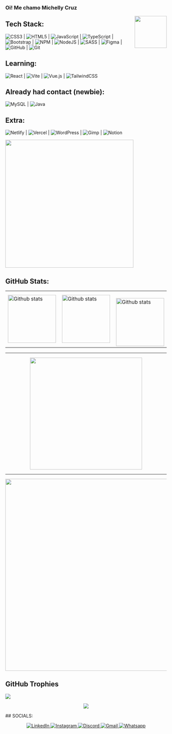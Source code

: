 ### Oi! Me chamo Michelly Cruz


<img src="https://64.media.tumblr.com/2bcd5f1584814fb90fb001cf5519a27f/tumblr_oqqshj6MUC1vjxr9zo1_500.gif" min-width="100px" max-width="100px" width="100px" align="right">

## Tech Stack:
![CSS3](https://img.shields.io/badge/css3-%231572B6.svg?style=for-the-badge&logo=css3&logoColor=white) | ![HTML5](https://img.shields.io/badge/html5-%23E34F26.svg?style=for-the-badge&logo=html5&logoColor=white) | ![JavaScript](https://img.shields.io/badge/javascript-%23323330.svg?style=for-the-badge&logo=javascript&logoColor=%23F7DF1E) | ![TypeScript](https://img.shields.io/badge/typescript-%23007ACC.svg?style=for-the-badge&logo=typescript&logoColor=white) | ![Bootstrap](https://img.shields.io/badge/bootstrap-%238511FA.svg?style=for-the-badge&logo=bootstrap&logoColor=white) | ![NPM](https://img.shields.io/badge/NPM-%23CB3837.svg?style=for-the-badge&logo=npm&logoColor=white) | ![NodeJS](https://img.shields.io/badge/node.js-6DA55F?style=for-the-badge&logo=node.js&logoColor=white) | ![SASS](https://img.shields.io/badge/SASS-hotpink.svg?style=for-the-badge&logo=SASS&logoColor=white) | ![Figma](https://img.shields.io/badge/figma-%23F24E1E.svg?style=for-the-badge&logo=figma&logoColor=white) | ![GitHub](https://img.shields.io/badge/github-%23121011.svg?style=for-the-badge&logo=github&logoColor=white) | ![Git](https://img.shields.io/badge/git-%23F05033.svg?style=for-the-badge&logo=git&logoColor=white)

## Learning:
 ![React](https://img.shields.io/badge/react-%2320232a.svg?style=for-the-badge&logo=react&logoColor=%2361DAFB) | ![Vite](https://img.shields.io/badge/vite-%23646CFF.svg?style=for-the-badge&logo=vite&logoColor=white) | ![Vue.js](https://img.shields.io/badge/vue.js-%2335495e.svg?style=for-the-badge&logo=vuedotjs&logoColor=%234FC08D) | ![TailwindCSS](https://img.shields.io/badge/tailwindcss-%2338B2AC.svg?style=for-the-badge&logo=tailwind-css&logoColor=white)

 ## Already had contact (newbie):
![MySQL](https://img.shields.io/badge/mysql-4479A1.svg?style=for-the-badge&logo=mysql&logoColor=white) | ![Java](https://img.shields.io/badge/java-%23ED8B00.svg?style=for-the-badge&logo=openjdk&logoColor=white)

## Extra:
![Netlify](https://img.shields.io/badge/netlify-%23000000.svg?style=for-the-badge&logo=netlify&logoColor=#00C7B7) | ![Vercel](https://img.shields.io/badge/vercel-%23000000.svg?style=for-the-badge&logo=vercel&logoColor=white) | ![WordPress](https://img.shields.io/badge/WordPress-%23117AC9.svg?style=for-the-badge&logo=WordPress&logoColor=white) | ![Gimp](https://img.shields.io/badge/Gimp-657D8B?style=for-the-badge&logo=gimp&logoColor=FFFFFF) | ![Notion](https://img.shields.io/badge/Notion-%23000000.svg?style=for-the-badge&logo=notion&logoColor=white) 


<img src="https://i.imgur.com/1xnCmCz.gif" max-width="400px" width="400px">

  ## GitHub Stats:
  
<table>
  <tr>
    <td>
      <img
        align="left"
        src="https://github-readme-stats.vercel.app/api?username=michellycruz&theme=radical&hide_border=true&include_all_commits=true&count_private=true"
        alt="Github stats" height="150px"
      />
    </td>
    <td>
      <img
        align="left"
        src="https://github-readme-streak-stats.herokuapp.com/?user=michellycruz&theme=radical&hide_border=true"
        alt="Github stats" height="150px"
      />
    </td>
    <td>
      <br />
      <img
        align="left"
        src="https://github-readme-stats.vercel.app/api/top-langs/?username=michellycruz&theme=radical&hide_border=true&include_all_commits=true&count_private=true&layout=compact"
        alt="Github stats" height="150px"
      />
    </td>
  </tr>
</table>

<hr>

<div width="100%" display="flex" align="center">
  <img src='https://www.cometafiber.com.br/assets/img/hero-img.gif' width='350' align="center"> 
</div>

<hr>

<!--## Projects:
  <div border='1px solid black' width='160px' padding='10px'>
    <h3>TIC TAC TOE</h3>
    <a href="https://michellycruz.github.io/javascript-onebitcode/projetos/17_tic_tac_toe/">ver projeto -> &#128187</a>
    <p>| HTML | CSS | JAVASCRIPT |<a href="https://github.com/michellycruz/javascript-onebitcode/tree/main/projetos/17_tic_tac_toe"> código</a></p>
  </div>
  <hr>
  <div border='1px solid black' width='160px' padding='10px'>
    <h3>CALCULADORA</h3>
    <a href="https://michellycruz.github.io/javascript-onebitcode/projetos/calculadora/index.html">ver projeto -> &#128187</a>
    <p>| HTML | CSS | JAVASCRIPT |<a href="https://github.com/michellycruz/javascript-onebitcode/tree/main/projetos/calculadora"> código</a></p>
  </div>
  <hr>
  <div border='1px solid black' width='160px' padding='10px'>
    <h3>SITE PRAIA E MONTANHA</h3>
    <a href="https://michellycruz.github.io/Java_descomplica/projeto_praia_montanha/index.html">ver projeto -> &#128187</a>
    <p>| HTML | CSS | JAVASCRIPT |<a href="https://github.com/michellycruz/Java_descomplica/tree/main/projeto_praia_montanha"> código</a></p>

  </div>
  <hr>
  <div border='1px solid black' width='160px' padding='10px'>
    <h3>JOGO DA MEMORIA</h3>
    <a href="https://michellycruz.github.io/jogos-e-projetos/jogo_da_memoria/index.html">ver projeto -> &#128187</a>
    <p>| HTML | CSS | JAVASCRIPT |<a href="https://github.com/michellycruz/jogo_da_memoria"> código</a></p>
    
  </div>
  <hr>
  <div border='1px solid black' width='160px' padding='10px'>
    <h3>PETLIFE</h3>
    <a href="https://michellycruz.github.io/jogos-e-projetos/petlife/index.html">ver projeto -> &#128187</a>
    <p>| HTML | CSS | JAVASCRIPT |<a href="https://github.com/michellycruz/petlife"> código</a></p>
  </div>
  <hr>
  <div border='1px solid black' width='160px' padding='10px'>
    <h3>CARRINHO DE COMPRAS</h3>
    <a href="">ver projeto -> &#128187</a>
    <p>| HTML | CSS | REACT JS | <a href=""> código</a></p>
  </div>
  <hr>
  <div border='1px solid black' width='160px' padding='10px'>
    <h3>PIANO</h3>
    <a href="https://michellycruz.github.io/piano/index.html">ver projeto -> &#128187</a>
    <p>| HTML | CSS | JAVASCRIPT |<a href="https://github.com/michellycruz/piano"> código</a></p>
  </div>
  <hr>
  <div border='1px solid black' width='160px' padding='10px'>
    <h3>ONEBITSPORTS</h3>
    <a href="https://michellycruz.github.io/css-moderno-onebitcode/aulas_css/19_exercicio_final_flexbox_grid/">ver projeto -> &#128187</a>
    <p>| HTML | CSS | JAVASCRIPT |<a href="https://github.com/michellycruz/css-moderno-onebitcode/tree/main/aulas_css/19_exercicio_final_flexbox_grid"> código</a></p>
  </div>
      <hr>
<div width='100%' display='flex' flex-direction='row'>
  <div border='1px solid black' width='160px' padding='10px' cursor='pointer'>
    <h3>CORDEL MODERNO</h3>
    <a href="https://michellycruz.github.io/projeto-cordel/">ver projeto -> &#128187</a>
    <p>| HTML | CSS | <a href="https://github.com/michellycruz/projeto-cordel"> código</a></p>
  </div>
  <hr>
  <div border='1px solid black' width='160px' padding='10px'>
    <h3>ANDROID</h3>
    <a href="https://michellycruz.github.io/projeto-android/index.html">ver projeto -> &#128187</a>
    <p>| HTML | CSS | <a href="https://github.com/michellycruz/projeto-android"> código</a></p>
  </div>
  <hr>
  <div border='1px solid black' width='160px' padding='10px'>
    <h3>CONVERSOR DE UNIDADES</h3>
    <a href="https://michellycruz.github.io/projetos_javascript/1_conversor_de_unidades/index.html">ver projeto -> &#128187</a>
    <p>| HTML | CSS | JAVASCRIPT | <a href="https://github.com/michellycruz/projetos_javascript/tree/main/1_conversor_de_unidades"> código</a></p>
  </div>
  <hr>
    <div border='1px solid black' width='160px' padding='10px'>
    <h3>GALERIA COM LIGHTBOX</h3>
    <a href="https://michellycruz.github.io/projetos_javascript/4_galeria_com_lightbox/index.html">ver projeto -> &#128187</a>
    <p>| HTML | CSS | JAVASCRIPT | <a href="https://github.com/michellycruz/projetos_javascript/tree/main/4_galeria_com_lightbox"> código</a></p>
  </div>
  <hr>
    <div border='1px solid black' width='160px' padding='10px'>
    <h3>GERADOR DE PALETA DE CORES</h3>
    <a href="https://michellycruz.github.io/projetos_javascript/7_paleta_de_cores/">ver projeto -> &#128187</a>
    <p>| HTML | CSS | JAVASCRIPT | <a href="https://github.com/michellycruz/projetos_javascript/tree/main/7_paleta_de_cores"> código</a></p>
  </div>
</div>

<hr>
-->

<div width="100%" display="flex" align="center">
  <img src="https://i.pinimg.com/originals/bb/d1/b0/bbd1b00158eb5ecc1bbb021b6b80a46e.gif" min-width="400px" max-width="600px" width="600px" align="center">
</div>

 ## GitHub Trophies
  ![](https://github-profile-trophy.vercel.app/?username=michellycruz&theme=radical&no-frame=false&no-bg=true&margin-w=4)

<p align="center">
 <a href="https://visitcount.itsvg.in">
  <img src="https://visitcount.itsvg.in/api?id=michellycruz&label=Profile%20Views&icon=8&pretty=false" />
 </a>
</p>
  ## SOCIALS:
  <p align="center">
    <a href="https://www.linkedin.com/in/michxcrz/" target="_blank">
      <img src="https://img.shields.io/badge/linkedin-%230077B5.svg?&style=for-the-badge&logo=linkedin&logoColor=white&color=071A2C" alt="LinkedIn"/>
    </a>
    <a href="https://www.instagram.com/michxcrz00/" target="_blank">
      <img src="https://img.shields.io/badge/instagram-%23E4405F.svg?&style=for-the-badge&logo=instagram&logoColor=white&color=071A2C" alt="Instagram"/>
    </a>
    <a href="michxcrz" target="_blank">
      <img src="https://img.shields.io/badge/discord-%23E4405F.svg?&style=for-the-badge&logo=discord&logoColor=white&color=071A2C" alt="Discord"/>
    </a>
    <a href="michxcrz@gmail.com" target="_blank">
      <img src="https://img.shields.io/badge/gmail-%23E4405F.svg?&style=for-the-badge&logo=gmail&logoColor=white&color=071A2C" alt="Gmail"/>
    </a>
    <a href="https://wa.me/5527996942003" target="_blank">
      <img src="https://img.shields.io/badge/whatsapp-%23E4405F.svg?&style=for-the-badge&logo=whatsapp&logoColor=white&color=071A2C" alt="Whatsapp"/>
    </a>
  </p>

<!-- Proudly created with GPRM ( https://gprm.itsvg.in ) -->
